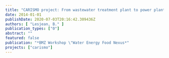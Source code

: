 ```yaml
---
title: "CARISMO project: From wastewater treatment plant to power plant"
date: 2014-01-01
publishDate: 2020-07-03T20:16:42.309436Z
authors: [ "Lesjean, B." ]
publication_types: ["0"]
abstract: ""
featured: false
publication: "*BMZ Workshop \"Water Energy Food Nexus*"
projects: ["carismo"]
---
```


